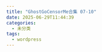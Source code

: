 ```yaml
---
title: "GhostGoCensorMe合集 07-10"
date: 2025-06-29T11:44:39
categories:
  - 未分类
tags:
  - wordpress
---
```





